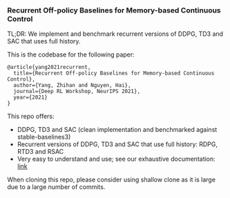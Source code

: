 ### Recurrent Off-policy Baselines for Memory-based Continuous Control

TL;DR: We implement and benchmark recurrent versions of DDPG, TD3 and SAC that uses full history.

This is the codebase for the following paper:

```
@article{yang2021recurrent,
  title={Recurrent Off-policy Baselines for Memory-based Continuous Control},
  author={Yang, Zhihan and Nguyen, Hai},
  journal={Deep RL Workshop, NeurIPS 2021},
  year={2021}
}
```

This repo offers:

- DDPG, TD3 and SAC (clean implementation and benchmarked against stable-baselines3)
- Recurrent versions of DDPG, TD3 and SAC that use full history: RDPG, RTD3 and RSAC
- Very easy to understand and use; see our exhaustive documentation: [link](https://drive.google.com/drive/folders/1iUy5BslSN4zia7VqxqyRnSda4lJO0thV?usp=sharing)

When cloning this repo, please consider using shallow clone as it is large due to a large number of commits.
